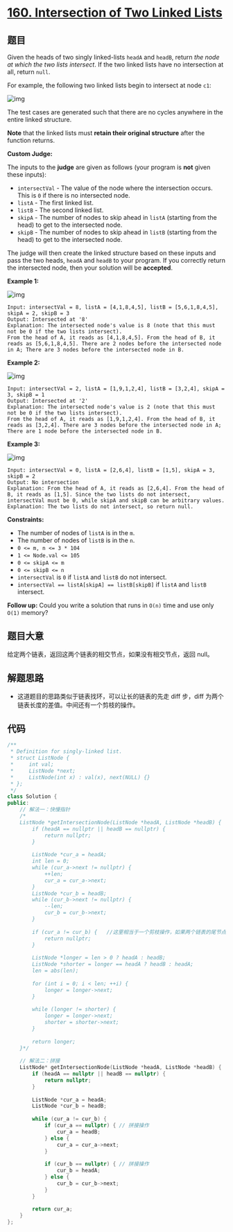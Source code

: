 # [160. Intersection of Two Linked Lists](https://leetcode.com/problems/intersection-of-two-linked-lists/)

## 题目

Given the heads of two singly linked-lists `headA` and `headB`, return *the node at which the two lists intersect*. If the two linked lists have no intersection at all, return `null`.

For example, the following two linked lists begin to intersect at node `c1`:

![img](https://assets.leetcode.com/uploads/2021/03/05/160_statement.png)

The test cases are generated such that there are no cycles anywhere in the entire linked structure.

**Note** that the linked lists must **retain their original structure** after the function returns.

**Custom Judge:**

The inputs to the **judge** are given as follows (your program is **not** given these inputs):

- `intersectVal` - The value of the node where the intersection occurs. This is `0` if there is no intersected node.
- `listA` - The first linked list.
- `listB` - The second linked list.
- `skipA` - The number of nodes to skip ahead in `listA` (starting from the head) to get to the intersected node.
- `skipB` - The number of nodes to skip ahead in `listB` (starting from the head) to get to the intersected node.

The judge will then create the linked structure based on these inputs and pass the two heads, `headA` and `headB` to your program. If you correctly return the intersected node, then your solution will be **accepted**.

 

**Example 1:**

![img](https://assets.leetcode.com/uploads/2021/03/05/160_example_1_1.png)

```
Input: intersectVal = 8, listA = [4,1,8,4,5], listB = [5,6,1,8,4,5], skipA = 2, skipB = 3
Output: Intersected at '8'
Explanation: The intersected node's value is 8 (note that this must not be 0 if the two lists intersect).
From the head of A, it reads as [4,1,8,4,5]. From the head of B, it reads as [5,6,1,8,4,5]. There are 2 nodes before the intersected node in A; There are 3 nodes before the intersected node in B.
```

**Example 2:**

![img](https://assets.leetcode.com/uploads/2021/03/05/160_example_2.png)

```
Input: intersectVal = 2, listA = [1,9,1,2,4], listB = [3,2,4], skipA = 3, skipB = 1
Output: Intersected at '2'
Explanation: The intersected node's value is 2 (note that this must not be 0 if the two lists intersect).
From the head of A, it reads as [1,9,1,2,4]. From the head of B, it reads as [3,2,4]. There are 3 nodes before the intersected node in A; There are 1 node before the intersected node in B.
```

**Example 3:**

![img](https://assets.leetcode.com/uploads/2021/03/05/160_example_3.png)

```
Input: intersectVal = 0, listA = [2,6,4], listB = [1,5], skipA = 3, skipB = 2
Output: No intersection
Explanation: From the head of A, it reads as [2,6,4]. From the head of B, it reads as [1,5]. Since the two lists do not intersect, intersectVal must be 0, while skipA and skipB can be arbitrary values.
Explanation: The two lists do not intersect, so return null.
```

 

**Constraints:**

- The number of nodes of `listA` is in the `m`.
- The number of nodes of `listB` is in the `n`.
- `0 <= m, n <= 3 * 104`
- `1 <= Node.val <= 105`
- `0 <= skipA <= m`
- `0 <= skipB <= n`
- `intersectVal` is `0` if `listA` and `listB` do not intersect.
- `intersectVal == listA[skipA] == listB[skipB]` if `listA` and `listB` intersect.

 

**Follow up:** Could you write a solution that runs in `O(n)` time and use only `O(1)` memory?

## 题目大意

给定两个链表，返回这两个链表的相交节点，如果没有相交节点，返回 null。

## 解题思路

* 这道题目的思路类似于链表找环，可以让长的链表的先走 diff 步，diff 为两个链表长度的差值。中间还有一个剪枝的操作。

## 代码

````c++
/**
 * Definition for singly-linked list.
 * struct ListNode {
 *     int val;
 *     ListNode *next;
 *     ListNode(int x) : val(x), next(NULL) {}
 * };
 */
class Solution {
public:
    // 解法一：快慢指针
    /*
    ListNode *getIntersectionNode(ListNode *headA, ListNode *headB) {
        if (headA == nullptr || headB == nullptr) {
            return nullptr;
        }
        
        ListNode *cur_a = headA;
        int len = 0;
        while (cur_a->next != nullptr) {
            ++len;
            cur_a = cur_a->next;
        }
        ListNode *cur_b = headB;
        while (cur_b->next != nullptr) {
            --len;
            cur_b = cur_b->next;
        }
        
        if (cur_a != cur_b) {   //这里相当于一个剪枝操作，如果两个链表的尾节点都步相同，则两个链表必不相交
            return nullptr;
        }
        
        ListNode *longer = len > 0 ? headA : headB;
        ListNode *shorter = longer == headA ? headB : headA;
        len = abs(len);
        
        for (int i = 0; i < len; ++i) {
            longer = longer->next;
        }
        
        while (longer != shorter) {
            longer = longer->next;
            shorter = shorter->next;
        }
        
        return longer;
    }*/
    
    // 解法二：拼接
    ListNode* getIntersectionNode(ListNode *headA, ListNode *headB) {
        if (headA == nullptr || headB == nullptr) {
            return nullptr;
        }
        
        ListNode *cur_a = headA;
        ListNode *cur_b = headB;
        
        while (cur_a != cur_b) {
            if (cur_a == nullptr) { // 拼接操作
                cur_a = headB;
            } else {
                cur_a = cur_a->next;
            }
            
            if (cur_b == nullptr) { // 拼接操作
                cur_b = headA;
            } else {
                cur_b = cur_b->next;
            }
        }
        
        return cur_a;
    }
};
````

